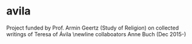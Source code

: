 # avila
Project funded by Prof. Armin Geertz (Study of Religion) on collected writings of Teresa of Ávila \newline
collaboators
Anne Buch (Dec 2015-)
